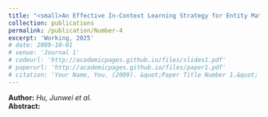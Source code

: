 ```yaml
---
title: "<small>An Effective In-Context Learning Strategy for Entity Matching via Large Language Models</small>"
collection: publications
permalink: /publication/Number-4
excerpt: 'Working, 2025'
# date: 2009-10-01
# venue: 'Journal 1'
# codeurl: 'http://academicpages.github.io/files/slides1.pdf'
# paperurl: 'http://academicpages.github.io/files/paper1.pdf'
# citation: 'Your Name, You. (2009). &quot;Paper Title Number 1.&quot; <i>Journal 1</i>. 1(1).'
---
```


**Author:** *Hu, Junwei et al.*  
**Abstract:** 
